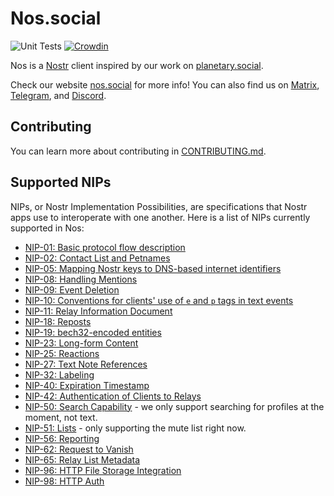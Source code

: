 # Nos.social

![Unit Tests](https://github.com/planetary-social/nos/actions/workflows/main.yml/badge.svg) [![Crowdin](https://badges.crowdin.net/nossocial/localized.svg)](https://crowdin.com/project/nossocial)

Nos is a [Nostr](https://nostr.com) client inspired by our work on [planetary.social](https://planetary.social). 

Check our website [nos.social](https://nos.social/) for more info! You can also find us on [Matrix](https://matrix.to/#/#planetary:matrix.org), [Telegram](https://t.me/planetarysocial), and [Discord](https://discord.gg/aNgVthyHac).

## Contributing 

You can learn more about contributing in [CONTRIBUTING.md](CONTRIBUTING.md).

## Supported NIPs

NIPs, or Nostr Implementation Possibilities, are specifications that Nostr apps use to interoperate with one another. Here is a list of NIPs currently supported in Nos:

- [NIP-01: Basic protocol flow description](https://github.com/nostr-protocol/nips/blob/master/01.md)
- [NIP-02: Contact List and Petnames](https://github.com/nostr-protocol/nips/blob/master/02.md)
- [NIP-05: Mapping Nostr keys to DNS-based internet identifiers](https://github.com/nostr-protocol/nips/blob/master/05.md)
- [NIP-08: Handling Mentions](https://github.com/nostr-protocol/nips/blob/master/08.md)
- [NIP-09: Event Deletion](https://github.com/nostr-protocol/nips/blob/master/09.md)
- [NIP-10: Conventions for clients' use of `e` and `p` tags in text events](https://github.com/nostr-protocol/nips/blob/master/10.md)
- [NIP-11: Relay Information Document](https://github.com/nostr-protocol/nips/blob/master/11.md)
- [NIP-18: Reposts](https://github.com/nostr-protocol/nips/blob/master/18.md)
- [NIP-19: bech32-encoded entities](https://github.com/nostr-protocol/nips/blob/master/19.md)
- [NIP-23: Long-form Content](https://github.com/nostr-protocol/nips/blob/master/23.md)
- [NIP-25: Reactions](https://github.com/nostr-protocol/nips/blob/master/25.md) 
- [NIP-27: Text Note References](https://github.com/nostr-protocol/nips/blob/master/27.md)
- [NIP-32: Labeling](https://github.com/nostr-protocol/nips/blob/master/32.md)
- [NIP-40: Expiration Timestamp](https://github.com/nostr-protocol/nips/blob/master/40.md)
- [NIP-42: Authentication of Clients to Relays](https://github.com/nostr-protocol/nips/blob/master/42.md)
- [NIP-50: Search Capability](https://github.com/nostr-protocol/nips/blob/master/50.md) - we only support searching for profiles at the moment, not text.
- [NIP-51: Lists](https://github.com/nostr-protocol/nips/blob/master/51.md) - only supporting the mute list right now.
- [NIP-56: Reporting](https://github.com/nostr-protocol/nips/blob/master/56.md)
- [NIP-62: Request to Vanish](https://github.com/nostr-protocol/nips/blob/master/62.md)
- [NIP-65: Relay List Metadata](https://github.com/nostr-protocol/nips/blob/master/65.md)
- [NIP-96: HTTP File Storage Integration](https://github.com/nostr-protocol/nips/blob/master/96.md)
- [NIP-98: HTTP Auth](https://github.com/nostr-protocol/nips/blob/master/98.md)
